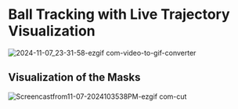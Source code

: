 # Ball Tracking with Live Trajectory Visualization

![2024-11-07_23-31-58-ezgif com-video-to-gif-converter](https://github.com/user-attachments/assets/128367fc-f6f3-4c45-8405-e146bd22148c)

## Visualization of the Masks
![Screencastfrom11-07-2024103538PM-ezgif com-cut](https://github.com/user-attachments/assets/9209500a-94f4-4670-be64-c332dc839801)
